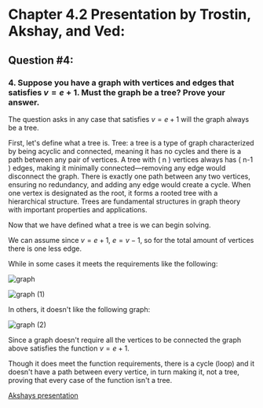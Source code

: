 # Chapter 4.2 Presentation by Trostin, Akshay, and Ved:
## Question #4:
### 4. Suppose you have a graph with vertices and edges that satisfies $v = e + 1$. Must the graph be a tree? Prove your answer.

The question asks in any case that satisfies $v = e + 1$ will the graph always be a tree.

First, let's define what a tree is.
Tree: a tree is a type of graph characterized by being acyclic and connected, meaning it has no cycles and there is a path between 
any pair of vertices. A tree with ( n ) vertices always has ( n-1 ) edges, making it minimally connected—removing any edge would 
disconnect the graph. There is exactly one path between any two vertices, ensuring no redundancy, and adding any edge would create
a cycle. When one vertex is designated as the root, it forms a rooted tree with a hierarchical structure. Trees are fundamental 
structures in graph theory with important properties and applications.

Now that we have defined what a tree is we can begin solving.

We can assume since $v = e + 1$, $e = v - 1$, so for the total amount of vertices there is one less edge.

While in some cases it meets the requirements like the following:

![graph](https://github.com/bananajoeo7/csc208/assets/112637228/95f112a8-7aaf-40c9-b361-939abab6a88b)

![graph (1)](https://github.com/bananajoeo7/csc208/assets/112637228/1e4347d2-155c-4fc8-b24d-2ea85a934aa5)

In others, it doesn't like the following graph:

![graph (2)](https://github.com/bananajoeo7/csc208/assets/112637228/854c28b6-1b6a-4fcf-9801-f57dd77d9145)

Since a graph doesn't require all the vertices to be connected the graph above satisfies the function $v = e + 1$.

Though it does meet the function requirements, there is a cycle (loop) and it doesn't have a path between every vertice, in turn making
it, not a tree, proving that every case of the function isn't a tree.

[Akshays presentation](https://github.com/AkshayKuchibhatla/csc208/blob/main/ch4_graphTheory/sect4.2.md)

